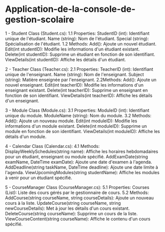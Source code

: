 # Application-de-la-console-de-gestion-scolaire

  1 - Student Class (Student.cs):
         1.1 Properties:
              StudentID (int): Identifiant unique de l'étudiant.
              Name (string): Nom de l'étudiant.
              Special (string): Spécialisation de l'étudiant.
         1.2 Methods:
              Add(): Ajoute un nouvel étudiant.
              Edit(int studentID): Modifie les informations d'un étudiant existant.
              Delete(int studentID): Supprime un étudiant en fonction de son identifiant.
              ViewDetails(int studentID): Affiche les détails d'un étudiant.
              
  2 - Teacher Class (Teacher.cs):
        2.1 Properties:
              TeacherID (int): Identifiant unique de l'enseignant.
              Name (string): Nom de l'enseignant.
              Subject (string): Matière enseignée par l'enseignant.
        2.2Methods:
              Add(): Ajoute un nouvel enseignant.
              Edit(int teacherID): Modifie les informations d'un enseignant existant.
              Delete(int teacherID): Supprime un enseignant en fonction de son identifiant.
              ViewDetails(int teacherID): Affiche les détails d'un enseignant.

  3 - Module Class (Module.cs):
        3.1 Properties:
              ModuleID (int): Identifiant unique du module.
              ModuleName (string): Nom du module.
        3.2 Methods:
              Add(): Ajoute un nouveau module.
              Edit(int moduleID): Modifie les informations d'un module existant.
              Delete(int moduleID): Supprime un module en fonction de son identifiant.
              ViewDetails(int moduleID): Affiche les détails d'un module.
              
  4 - Calendar Class (Calendar.cs):
        4.1 Methods:
              DisplayWeeklySchedules(string name): Affiche les horaires hebdomadaires pour un étudiant, enseignant ou module spécifié.
              AddExamDate(string examName, DateTime examDate): Ajoute une date d'examen à l'agenda.
              AddDeadline(string taskName, DateTime deadline): Ajoute une date limite à l'agenda.
              ViewUpcomingModules(string studentName): Affiche les modules à venir pour un étudiant spécifié.
              
  5 - CourseManager Class (CourseManager.cs):
        5.1 Properties:
              Courses (List<Course>): Liste des cours gérés par le gestionnaire de cours.
        5.2 Methods:
              AddCourse(string courseName, string courseDetails): Ajoute un nouveau cours à la liste.
              UpdateCourse(string courseName, string newCourseDetails): Met à jour les détails d'un cours existant.
              DeleteCourse(string courseName): Supprime un cours de la liste.
              ViewCourseContent(string courseName): Affiche le contenu d'un cours spécifié.

